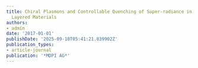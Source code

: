 ```yaml
---
title: Chiral Plasmons and Controllable Quenching of Super-radiance in Two Dimensional
  Layered Materials
authors:
- admin
date: '2017-01-01'
publishDate: '2025-09-18T05:41:21.839902Z'
publication_types:
- article-journal
publication: '*MDPI AG*'
---
```

